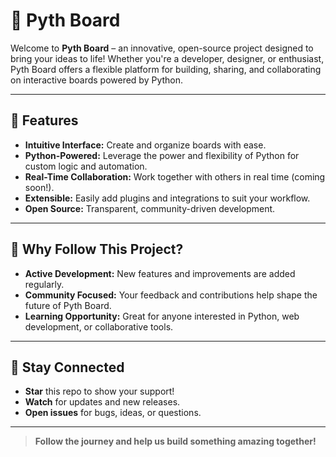 # 🐍 Pyth Board

Welcome to **Pyth Board** – an innovative, open-source project designed to bring your ideas to life! Whether you're a developer, designer, or enthusiast, Pyth Board offers a flexible platform for building, sharing, and collaborating on interactive boards powered by Python.

---

## 🚀 Features

- **Intuitive Interface:** Create and organize boards with ease.
- **Python-Powered:** Leverage the power and flexibility of Python for custom logic and automation.
- **Real-Time Collaboration:** Work together with others in real time (coming soon!).
- **Extensible:** Easily add plugins and integrations to suit your workflow.
- **Open Source:** Transparent, community-driven development.

---

## 🌟 Why Follow This Project?

- **Active Development:** New features and improvements are added regularly.
- **Community Focused:** Your feedback and contributions help shape the future of Pyth Board.
- **Learning Opportunity:** Great for anyone interested in Python, web development, or collaborative tools.

---

## 📣 Stay Connected

- **Star** this repo to show your support!
- **Watch** for updates and new releases.
- **Open issues** for bugs, ideas, or questions.

---

> **Follow the journey and help us build something amazing together!**
